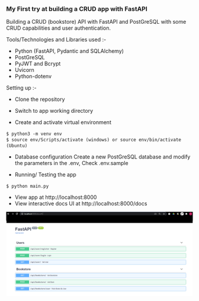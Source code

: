 ### My First try at building a CRUD app with FastAPI

Building a CRUD (bookstore) API with FastAPI and PostGreSQL with some CRUD capabilities and user authentication.

Tools/Technologies and Libraries used :- 
- Python (FastAPI, Pydantic and SQLAlchemy)
- PostGreSQL 
- PyJWT and Bcrypt
- Uvicorn 
- Python-dotenv 

Setting up :- 

- Clone the repository 

- Switch to app working directory

- Create and activate virtual environment
```
$ python3 -m venv env
$ source env/Scripts/activate (windows) or source env/bin/activate (Ubuntu)
```

- Database configuration
Create a new PostGreSQL database and modify the parameters in the .env, Check .env.sample 

- Running/ Testing the app

```
$ python main.py
```

- View app at http://localhost:8000 
- View interactive docs UI at http://localhost:8000/docs 

![Open API docs UI](openapidocsui.png)






